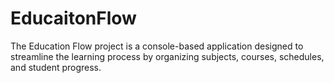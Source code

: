 # EducaitonFlow
The Education Flow project is a console-based application designed to streamline the learning process by organizing subjects, courses, schedules, and student progress.
